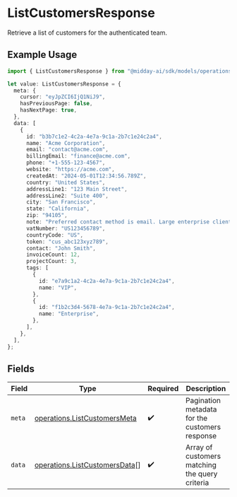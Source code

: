 # ListCustomersResponse

Retrieve a list of customers for the authenticated team.

## Example Usage

```typescript
import { ListCustomersResponse } from "@midday-ai/sdk/models/operations";

let value: ListCustomersResponse = {
  meta: {
    cursor: "eyJpZCI6IjQ1NiJ9",
    hasPreviousPage: false,
    hasNextPage: true,
  },
  data: [
    {
      id: "b3b7c1e2-4c2a-4e7a-9c1a-2b7c1e24c2a4",
      name: "Acme Corporation",
      email: "contact@acme.com",
      billingEmail: "finance@acme.com",
      phone: "+1-555-123-4567",
      website: "https://acme.com",
      createdAt: "2024-05-01T12:34:56.789Z",
      country: "United States",
      addressLine1: "123 Main Street",
      addressLine2: "Suite 400",
      city: "San Francisco",
      state: "California",
      zip: "94105",
      note: "Preferred contact method is email. Large enterprise client.",
      vatNumber: "US123456789",
      countryCode: "US",
      token: "cus_abc123xyz789",
      contact: "John Smith",
      invoiceCount: 12,
      projectCount: 3,
      tags: [
        {
          id: "e7a9c1a2-4c2a-4e7a-9c1a-2b7c1e24c2a4",
          name: "VIP",
        },
        {
          id: "f1b2c3d4-5678-4e7a-9c1a-2b7c1e24c2a4",
          name: "Enterprise",
        },
      ],
    },
  ],
};
```

## Fields

| Field                                                                          | Type                                                                           | Required                                                                       | Description                                                                    |
| ------------------------------------------------------------------------------ | ------------------------------------------------------------------------------ | ------------------------------------------------------------------------------ | ------------------------------------------------------------------------------ |
| `meta`                                                                         | [operations.ListCustomersMeta](../../models/operations/listcustomersmeta.md)   | :heavy_check_mark:                                                             | Pagination metadata for the customers response                                 |
| `data`                                                                         | [operations.ListCustomersData](../../models/operations/listcustomersdata.md)[] | :heavy_check_mark:                                                             | Array of customers matching the query criteria                                 |